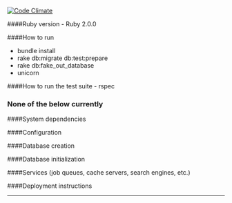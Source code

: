 [![Code Climate](https://codeclimate.com/github/jemaddux/2ndBookcase.png)](https://codeclimate.com/github/jemaddux/2ndBookcase)

####Ruby version - Ruby 2.0.0

####How to run

- bundle install
- rake db:migrate db:test:prepare
- rake db:fake_out_database
- unicorn

####How to run the test suite - rspec

### None of the below currently

####System dependencies

####Configuration

####Database creation

####Database initialization

####Services (job queues, cache servers, search engines, etc.)

####Deployment instructions

------